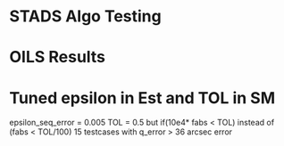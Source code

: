 # STADS Algo Testing
# OILS Results
# Tuned epsilon in Est and TOL in SM 
epsilon_seq_error = 0.005
TOL = 0.5 but if(10e4* fabs < TOL) instead of (fabs < TOL/100)
15 testcases with q_error > 36 arcsec error
